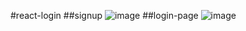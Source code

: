 #react-login
##signup
![image](https://user-images.githubusercontent.com/52327936/187039018-9266e812-e24a-46f2-9d36-3b988e6735ea.png)
##login-page
![image](https://user-images.githubusercontent.com/52327936/187039060-6597ba09-9132-4439-9f24-a374aba11411.png)


